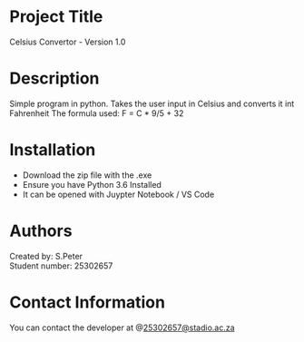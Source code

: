 # Project Title
Celsius Convertor - Version 1.0

# Description
Simple program in python. Takes the user input in Celsius and converts it int Fahrenheit
The formula used: F = C * 9/5 + 32

# Installation
- Download the zip file with the .exe
- Ensure you have Python 3.6 Installed
- It can be opened with Juypter Notebook / VS Code

# Authors 
Created by: S.Peter  
Student number: 25302657  

# Contact Information
You can contact the developer at @25302657@stadio.ac.za

